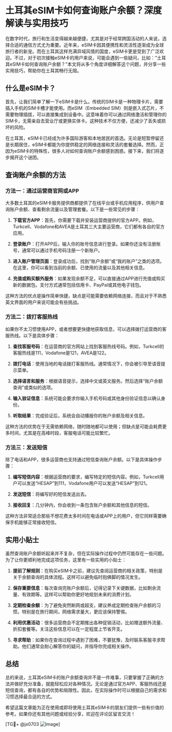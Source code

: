 # 土耳其eSIM卡如何查询账户余额？深度解读与实用技巧

在数字时代，旅行和生活变得越来越便捷，尤其是对于经常跨国活动的人来说，选择合适的通信方式尤为重要。近年来，eSIM卡因其便携性和灵活性逐渐成为全球旅行者的新宠。而在土耳其这样充满异域风情的国度，eSIM卡更是受到了广泛欢迎。不过，对于初次接触eSIM卡的用户来说，可能会遇到一些疑问，比如：“土耳其eSIM卡如何查询账户余额？”本文将从多个角度详细解答这个问题，并分享一些实用技巧，帮助你在土耳其畅行无阻。

## 什么是eSIM卡？

首先，让我们简单了解一下eSIM卡是什么。传统的SIM卡是一种物理卡片，需要插入手机的SIM卡槽才能使用。而eSIM（Embedded SIM）则是嵌入式芯片，不需要物理插拔，可以直接集成到设备中。这意味着你可以通过网络激活和管理你的SIM卡，无需亲自去营业厅或更换实体卡。这种技术不仅方便，还减少了丢失或损坏的风险。

在土耳其，eSIM卡已经成为许多国际游客和本地居民的首选。无论是短暂停留还是长期居住，eSIM卡都能为你提供稳定的网络连接和灵活的套餐选择。然而，正因为eSIM卡的特殊性，很多人对如何查询账户余额感到困惑。接下来，我们将逐步揭开这个谜团。

## 查询账户余额的方法

### 方法一：通过运营商官网或APP

大多数土耳其的eSIM卡服务提供商都提供了在线平台或手机应用程序，供用户查询账户余额、查看剩余流量以及管理套餐。以下是一些常见的步骤：

1. **下载官方APP**：首先，你需要下载并安装运营商提供的官方APP。例如，Turkcell、Vodafone和AVEA是土耳其三大主要运营商，它们都有各自的官方应用。
   
2. **登录账户**：打开APP后，输入你的账号信息进行登录。如果你还没有注册账号，通常可以通过手机号码注册一个新账户。

3. **进入账户管理页面**：登录成功后，找到“账户余额”或“我的账户”之类的选项。在这里，你可以看到当前的余额、已使用的流量以及其他相关信息。

4. **充值或购买额外服务**：如果发现余额不足，可以直接通过APP进行充值或购买新的数据包。支付方式通常包括信用卡、PayPal或其他电子钱包。

这种方法的优点是操作简单快捷，缺点是可能需要依赖网络连接，而且对于不熟悉英文界面的用户来说可能会有些挑战。

### 方法二：拨打客服热线

如果你不太习惯使用APP，或者想要更快捷地获取信息，可以选择拨打运营商的客服热线。以下是具体步骤：

1. **查找客服号码**：在运营商的官方网站上找到客服热线号码。例如，Turkcell的客服热线是111，Vodafone是121，AVEA是122。

2. **拨打电话**：使用当地的电话拨打客服热线。通常情况下，你会被引导至语音提示菜单。

3. **选择语言和服务**：根据语音提示，选择中文或英文服务。然后选择“账户余额查询”或类似的选项。

4. **输入验证信息**：系统可能会要求你输入手机号码或其他身份验证信息以确认身份。

5. **听取结果**：完成验证后，系统会自动播报你的账户余额及相关信息。

这种方法的优势在于无需依赖网络，随时随地都可以使用；但缺点是可能会耗费更多时间，尤其是在高峰时段，客服电话可能比较繁忙。

### 方法三：发送短信

除了电话和APP，很多运营商也支持通过短信查询账户余额。以下是具体操作步骤：

1. **编写短信内容**：根据运营商的要求，编写特定的短信内容。例如，Turkcell用户可以发送“HESAP”到111，Vodafone用户可以发送“HESAP”到121。

2. **发送短信**：将编写好的短信发送出去。

3. **接收回复**：几分钟内，你会收到一条包含账户余额和其他信息的短信。

这种方法非常适合那些不想花费太多时间在电话或APP上的用户，但它同样需要确保手机能够正常接收短信。

## 实用小贴士

虽然查询账户余额听起来并不复杂，但在实际操作过程中仍然可能存在一些问题。为了让你更顺利地完成这项任务，这里有一些实用的小贴士：

1. **提前了解规则**：在购买eSIM卡之前，建议先查阅运营商的相关政策，特别是关于余额查询的具体流程。这样可以避免临时抱佛脚的情况发生。

2. **保存重要信息**：每次查询完账户余额后，记得记录下关键数据，比如剩余流量、有效期等。这样可以帮助你更好地规划未来的消费计划。

3. **定期检查余额**：为了避免突然断网或超支，建议养成定期检查账户余额的习惯。特别是在旅行期间，网络需求量大，更应该保持警惕。

4. **利用优惠活动**：很多运营商会不定期推出各种促销活动，比如赠送额外流量、折扣套餐等。关注这些信息可以在一定程度上节省开支。

5. **寻求帮助**：如果你在查询过程中遇到了困难，不要犹豫，及时联系客服寻求帮助。他们通常会耐心解答你的疑问，并指导你完成相关操作。

## 总结

总的来说，土耳其eSIM卡的账户余额查询并不是一件难事，只要掌握了正确的方法并做好充分准备，就能轻松应对各种情况。无论是通过官方APP、客服热线还是短信查询，都有各自的优势和局限性。因此，在实际操作时可以根据自己的需求和习惯选择最合适的方式。

希望这篇文章能为正在使用或即将使用土耳其eSIM卡的朋友们提供一些有价值的参考。如果你还有其他问题或经验分享，欢迎在评论区留言交流！

[TG💪+ @jx0703 ![Image](https://github.com/user-attachments/assets/dbca1d08-cadb-493c-b0ec-ad6f7a83f270)]